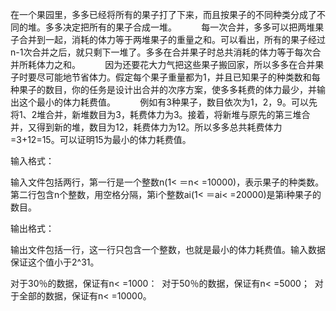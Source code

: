 在一个果园里，多多已经将所有的果子打了下来，而且按果子的不同种类分成了不同的堆。多多决定把所有的果子合成一堆。          每一次合并，多多可以把两堆果子合并到一起，消耗的体力等于两堆果子的重量之和。可以看出，所有的果子经过n-1次合并之后，就只剩下一堆了。多多在合并果子时总共消耗的体力等于每次合并所耗体力之和。          因为还要花大力气把这些果子搬回家，所以多多在合并果子时要尽可能地节省体力。假定每个果子重量都为1，并且已知果子的种类数和每种果子的数目，你的任务是设计出合并的次序方案，使多多耗费的体力最少，并输出这个最小的体力耗费值。          例如有3种果子，数目依次为1，2，9。可以先将1、2堆合并，新堆数目为3，耗费体力为3。接着，将新堆与原先的第三堆合并，又得到新的堆，数目为12，耗费体力为12。所以多多总共耗费体力=3+12=15。可以证明15为最小的体力耗费值。 

输入格式：

输入文件包括两行，第一行是一个整数n(1< ＝n< =10000)，表示果子的种类数。第二行包含n个整数，用空格分隔，第i个整数ai(1< ＝ai< =20000)是第i种果子的数目。 

输出格式：        

输出文件包括一行，这一行只包含一个整数，也就是最小的体力耗费值。输入数据保证这个值小于2^31。 

对于30％的数据，保证有n< =1000：  对于50％的数据，保证有n< =5000；  对于全部的数据，保证有n< =10000。
